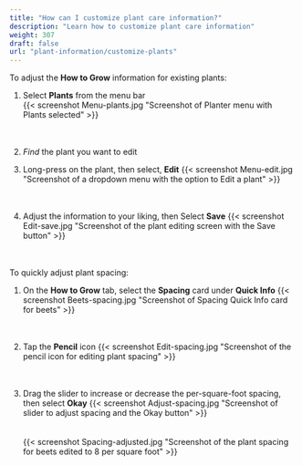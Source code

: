 ```yaml
---
title: "How can I customize plant care information?"
description: "Learn how to customize plant care information"
weight: 307
draft: false
url: "plant-information/customize-plants"
---
```


To adjust the **How to Grow** information for existing plants:

1. Select **Plants** from the menu bar<br />
{{< screenshot Menu-plants.jpg "Screenshot of Planter menu with Plants selected" >}}<br /><br /><br />

2. *Find* the plant you want to edit

3. Long-press on the plant, then select, **Edit**
{{< screenshot Menu-edit.jpg "Screenshot of a dropdown menu with the option to Edit a plant" >}}<br /><br /><br />

4. Adjust the information to your liking, then Select **Save**
{{< screenshot Edit-save.jpg "Screenshot of the plant editing screen with the Save button" >}}<br /><br /><br />


To quickly adjust plant spacing:
1. On the **How to Grow** tab, select the **Spacing** card under **Quick Info**
{{< screenshot Beets-spacing.jpg "Screenshot of Spacing Quick Info card for beets" >}}<br /><br /><br />

2. Tap the **Pencil** icon
{{< screenshot Edit-spacing.jpg "Screenshot of the pencil icon for editing plant spacing" >}}<br /><br /><br />

3. Drag the slider to increase or decrease the per-square-foot spacing, then select **Okay**
{{< screenshot Adjust-spacing.jpg "Screenshot of slider to adjust spacing and the Okay button" >}}<br /><br /><br />
{{< screenshot Spacing-adjusted.jpg "Screenshot of the plant spacing for beets edited to 8 per square foot" >}}<br /><br /><br />
